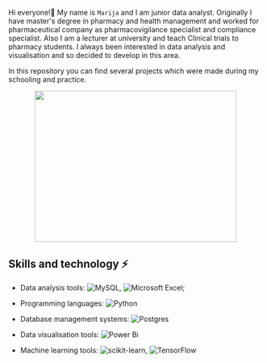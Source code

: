 
Hi everyone!👋 My name is ``Marija`` and I am junior data analyst. Originally I have master's degree in pharmacy and health management and 
worked for pharmaceutical company as pharmacovigilance specialist and compliance specialist. Also I am a lecturer at university 
and teach Clinical trials to pharmacy students. I always been interested in data analysis and visualisation and so decided to develop 
in this area.

In this repository you can find several projects which were made during my schooling and practice. 

<div align="center">
  <img src="https://media.giphy.com/media/l46Cy1rHbQ92uuLXa/giphy.gif" width="400" height="300"/> 
</div>

## Skills and technology ⚡
- Data analysis tools: ![MySQL](https://img.shields.io/badge/mysql-%2300f.svg?style=for-the-badge&logo=mysql&logoColor=white), ![Microsoft Excel](https://img.shields.io/badge/Microsoft_Excel-217346?style=for-the-badge&logo=microsoft-excel&logoColor=white);

- Programming languages: ![Python](https://img.shields.io/badge/python-3670A0?style=for-the-badge&logo=python&logoColor=ffdd54)

- Database management systems: ![Postgres](https://img.shields.io/badge/postgres-%23316192.svg?style=for-the-badge&logo=postgresql&logoColor=white)

- Data visualisation tools: ![Power Bi](https://img.shields.io/badge/power_bi-F2C811?style=for-the-badge&logo=powerbi&logoColor=black)

- Machine learning tools: ![scikit-learn](https://img.shields.io/badge/scikit--learn-%23F7931E.svg?style=for-the-badge&logo=scikit-learn&logoColor=white), ![TensorFlow](https://img.shields.io/badge/TensorFlow-%23FF6F00.svg?style=for-the-badge&logo=TensorFlow&logoColor=white)


